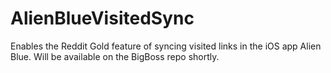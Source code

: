 AlienBlueVisitedSync
====================

Enables the Reddit Gold feature of syncing visited links in the iOS app Alien Blue. Will be available on the BigBoss repo shortly.
